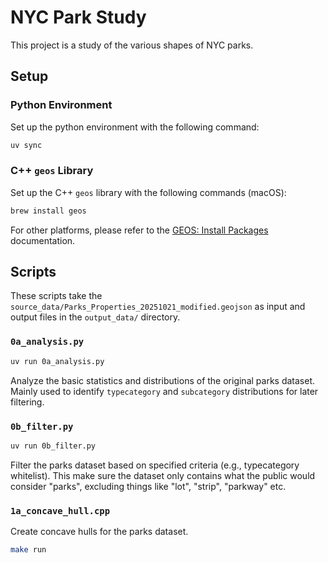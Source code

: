# NYC Park Study

This project is a study of the various shapes of NYC parks.

## Setup

### Python Environment

Set up the python environment with the following command:

```bash
uv sync
```

### C++ `geos` Library

Set up the C++ `geos` library with the following commands (macOS):

```bash
brew install geos
```

For other platforms, please refer to the [GEOS: Install Packages](https://libgeos.org/usage/install/) documentation.

## Scripts

These scripts take the `source_data/Parks_Properties_20251021_modified.geojson` as input and output files in the `output_data/` directory.

### `0a_analysis.py`

```bash
uv run 0a_analysis.py
```

Analyze the basic statistics and distributions of the original parks dataset. Mainly used to identify `typecategory` and `subcategory` distributions for later filtering.

### `0b_filter.py`

```bash
uv run 0b_filter.py
```

Filter the parks dataset based on specified criteria (e.g., typecategory whitelist). This make sure the dataset only contains what the public would consider "parks", excluding things like "lot", "strip", "parkway" etc.

### `1a_concave_hull.cpp`

Create concave hulls for the parks dataset.

```bash
make run
```
